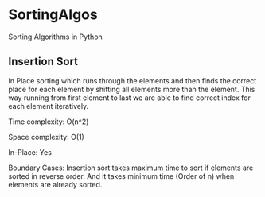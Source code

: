 # SortingAlgos

Sorting Algorithms in Python

## Insertion Sort

In Place sorting which runs through the elements and then finds the correct place for each element by shifting all
elements more than the element. This way running from first element to last we are able to find correct index for each
element iteratively.

Time complexity: O(n^2)

Space complexity: O(1)

In-Place: Yes

Boundary Cases: Insertion sort takes maximum time to sort if elements are sorted in reverse order. 
And it takes minimum
time (Order of n) when elements are already sorted.